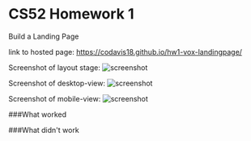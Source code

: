 # CS52 Homework 1
Build a Landing Page

link to hosted page: https://codavis18.github.io/hw1-vox-landingpage/

Screenshot of layout stage:
![screenshot](https://github.com/codavis18/hw1-vox-landingpage/blob/master/screencap1.tiff "screenshot of unformatted html")

Screenshot of desktop-view:
![screenshot](https://github.com/codavis18/hw1-vox-landingpage/blob/gh-pages/hw1-desktop-screen.png?raw=true)

Screenshot of mobile-view:
![screenshot](https://github.com/codavis18/hw1-vox-landingpage/blob/gh-pages/hw1-mobile-screen.png?raw=true)

###What worked


###What didn't work
